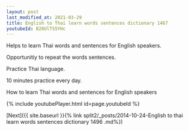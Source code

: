 ```yaml
---
layout: post
last_modified_at: 2021-03-29
title: English to Thai learn words sentences dictionary 1467 
youtubeId: B20UlTS5YHc
---
```

 
 
Helps to learn Thai words and sentences for English speakers.

Opportunitiy to repeat the words sentences. 

Practice Thai language. 
 
10 minutes practice every day. 
 
How to learn Thai words and sentences for English speakers 
 
{% include youtubePlayer.html id=page.youtubeId %}
 
 
[Next]({{ site.baseurl }}{% link  split2/_posts/2014-10-24-English to thai learn words sentences dictionary 1496 .md%})
 
